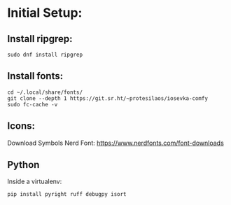 # Initial Setup:

## Install ripgrep: 

`sudo dnf install ripgrep`

## Install fonts: 

```
cd ~/.local/share/fonts/
git clone --depth 1 https://git.sr.ht/~protesilaos/iosevka-comfy
sudo fc-cache -v
```

## Icons:

Download Symbols Nerd Font: https://www.nerdfonts.com/font-downloads


## Python

Inside a virtualenv:

```
pip install pyright ruff debugpy isort
```
